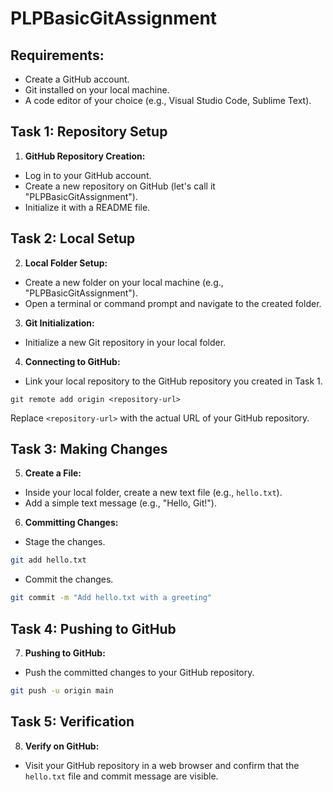 # PLPBasicGitAssignment

## Requirements:
- Create a GitHub account.
- Git installed on your local machine.
- A code editor of your choice (e.g., Visual Studio Code, Sublime Text).

## Task 1: Repository Setup
1. **GitHub Repository Creation:**
  - Log in to your GitHub account.
  - Create a new repository on GitHub (let's call it "PLPBasicGitAssignment").
  - Initialize it with a README file.

## Task 2: Local Setup
2. **Local Folder Setup:**
  - Create a new folder on your local machine (e.g., "PLPBasicGitAssignment").
  - Open a terminal or command prompt and navigate to the created folder.

3. **Git Initialization:**
  - Initialize a new Git repository in your local folder.

4. **Connecting to GitHub:**
  - Link your local repository to the GitHub repository you created in Task 1.
   ```
git remote add origin <repository-url>
   ```
   Replace `<repository-url>` with the actual URL of your GitHub repository.

## Task 3: Making Changes
5. **Create a File:**
  - Inside your local folder, create a new text file (e.g., `hello.txt`).
  - Add a simple text message (e.g., "Hello, Git!").

6. **Committing Changes:**
  - Stage the changes.
   ```bash
   git add hello.txt
   ```
  - Commit the changes.

   ```bash
   git commit -m "Add hello.txt with a greeting"
   ```
## Task 4: Pushing to GitHub
7. **Pushing to GitHub:**
  - Push the committed changes to your GitHub repository.
   ```bash
   git push -u origin main
   ```
## Task 5: Verification
8. **Verify on GitHub:**
  - Visit your GitHub repository in a web browser and confirm that the `hello.txt` file and commit message are visible.
